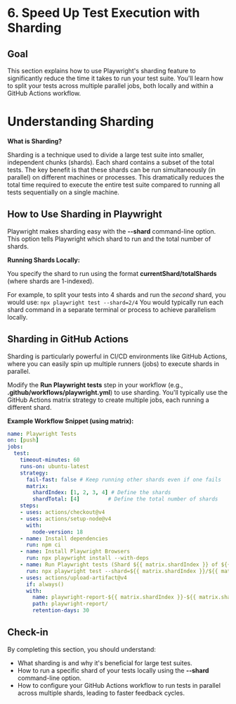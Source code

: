 # 6. Speed Up Test Execution with Sharding

## Goal

This section explains how to use Playwright's sharding feature to significantly reduce the time it takes to run your test suite. You'll learn how to split your tests across multiple parallel jobs, both locally and within a GitHub Actions workflow.

# Understanding Sharding

**What is Sharding?**

Sharding is a technique used to divide a large test suite into smaller, independent chunks (shards). Each shard contains a subset of the total tests. The key benefit is that these shards can be run simultaneously (in parallel) on different machines or processes. This dramatically reduces the total time required to execute the entire test suite compared to running all tests sequentially on a single machine.

## How to Use Sharding in Playwright

Playwright makes sharding easy with the **--shard** command-line option. This option tells Playwright which shard to run and the total number of shards.

**Running Shards Locally:**

You specify the shard to run using the format **currentShard/totalShards** (where shards are 1-indexed).

For example, to split your tests into 4 shards and run the *second* shard, you would use: `npx playwright test --shard=2/4`
You would typically run each shard command in a separate terminal or process to achieve parallelism locally.


## Sharding in GitHub Actions

Sharding is particularly powerful in CI/CD environments like GitHub Actions, where you can easily spin up multiple runners (jobs) to execute shards in parallel.

Modify the **Run Playwright tests** step in your workflow (e.g., **.github/workflows/playwright.yml**) to use sharding. You'll typically use the GitHub Actions matrix strategy to create multiple jobs, each running a different shard.

**Example Workflow Snippet (using matrix):**

```yaml
name: Playwright Tests
on: [push]
jobs:
  test:
    timeout-minutes: 60
    runs-on: ubuntu-latest
    strategy:
      fail-fast: false # Keep running other shards even if one fails
      matrix:
        shardIndex: [1, 2, 3, 4] # Define the shards
        shardTotal: [4]         # Define the total number of shards
    steps:
    - uses: actions/checkout@v4
    - uses: actions/setup-node@v4
      with:
        node-version: 18
    - name: Install dependencies
      run: npm ci
    - name: Install Playwright Browsers
      run: npx playwright install --with-deps
    - name: Run Playwright tests (Shard ${{ matrix.shardIndex }} of ${{ matrix.shardTotal }})
      run: npx playwright test --shard=${{ matrix.shardIndex }}/${{ matrix.shardTotal }} # Use matrix variables
    - uses: actions/upload-artifact@v4
      if: always()
      with:
        name: playwright-report-${{ matrix.shardIndex }}-${{ matrix.shardTotal }}
        path: playwright-report/
        retention-days: 30
```

## Check-in

By completing this section, you should understand:
* What sharding is and why it's beneficial for large test suites.
* How to run a specific shard of your tests locally using the **--shard** command-line option.
* How to configure your GitHub Actions workflow to run tests in parallel across multiple shards, leading to faster feedback cycles.
